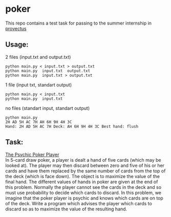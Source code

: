 # poker
This repo contains a test task for passing to the summer internship in [provectus](http://provectus.com)

## Usage:

2 files (input.txt and output.txt)
```
python main.py < input.txt > output.txt
python main.py  input.txt  output.txt
python main.py  input.txt > output.txt
```
1 file (input txt, standart output)
```
python main.py < input.txt
python main.py  input.txt 
```
no files (standart input, standart output)
```
python main.py
2H AD 5H AC 7H AH 6H 9H 4H 3C
Hand: 2H AD 5H AC 7H Deck: AH 6H 9H 4H 3C Best hand: flush
```


## Task:
  [The Psychic Poker Player](https://goo.gl/CVrsP3)  
In 5-card draw poker, a player is dealt a hand of five cards (which may be looked at). The player may then discard between zero and five of his or her cards and have them replaced by the same number of cards from the top of the deck (which is face down). The object is to maximize the value of the final hand. The different values of hands in poker are given at the end of this problem.
Normally the player cannot see the cards in the deck and so must use probability to decide which cards to discard. In this problem, we imagine that the poker player is psychic and knows which cards are on top of the deck. Write a program which advises the player which cards to discard so as to maximize the value of the resulting hand.
